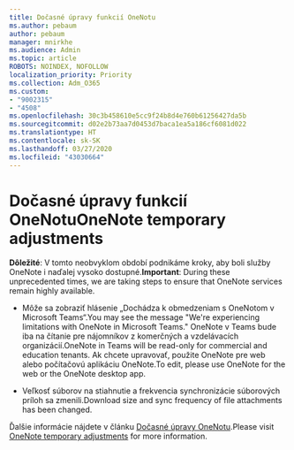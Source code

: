 ```yaml
---
title: Dočasné úpravy funkcií OneNotu
ms.author: pebaum
author: pebaum
manager: mnirkhe
ms.audience: Admin
ms.topic: article
ROBOTS: NOINDEX, NOFOLLOW
localization_priority: Priority
ms.collection: Adm_O365
ms.custom:
- "9002315"
- "4508"
ms.openlocfilehash: 30c3b458610e5cc9f24b8d4e760b61256427da5b
ms.sourcegitcommit: d02e2b73aa7d0453d7baca1ea5a186cf6081d022
ms.translationtype: HT
ms.contentlocale: sk-SK
ms.lasthandoff: 03/27/2020
ms.locfileid: "43030664"
---
```

# <a name="onenote-temporary-adjustments"></a><span data-ttu-id="8545d-102">Dočasné úpravy funkcií OneNotu</span><span class="sxs-lookup"><span data-stu-id="8545d-102">OneNote temporary adjustments</span></span>

<span data-ttu-id="8545d-103">**Dôležité**: V tomto neobvyklom období podnikáme kroky, aby boli služby OneNote i naďalej vysoko dostupné.</span><span class="sxs-lookup"><span data-stu-id="8545d-103">**Important**: During these unprecedented times, we are taking steps to ensure that OneNote services remain highly available.</span></span>

- <span data-ttu-id="8545d-104">Môže sa zobraziť hlásenie „Dochádza k obmedzeniam s OneNotom v Microsoft Teams“.</span><span class="sxs-lookup"><span data-stu-id="8545d-104">You may see the message "We're experiencing limitations with OneNote in Microsoft Teams."</span></span> <span data-ttu-id="8545d-105">OneNote v Teams bude iba na čítanie pre nájomníkov z komerčných a vzdelávacích organizácií.</span><span class="sxs-lookup"><span data-stu-id="8545d-105">OneNote in Teams will be read-only for commercial and education tenants.</span></span> <span data-ttu-id="8545d-106">Ak chcete upravovať, použite OneNote pre web alebo počítačovú aplikáciu OneNote.</span><span class="sxs-lookup"><span data-stu-id="8545d-106">To edit, please use OneNote for the web or the OneNote desktop app.</span></span>

- <span data-ttu-id="8545d-107">Veľkosť súborov na stiahnutie a frekvencia synchronizácie súborových príloh sa zmenili.</span><span class="sxs-lookup"><span data-stu-id="8545d-107">Download size and sync frequency of file attachments has been changed.</span></span>

<span data-ttu-id="8545d-108">Ďalšie informácie nájdete v článku [Dočasné úpravy OneNotu](https://techcommunity.microsoft.com/t5/onenote-service-updates/awareness-of-temporary-adjustments-in-microsoft-onenote/m-p/1248100).</span><span class="sxs-lookup"><span data-stu-id="8545d-108">Please visit [OneNote temporary adjustments](https://techcommunity.microsoft.com/t5/onenote-service-updates/awareness-of-temporary-adjustments-in-microsoft-onenote/m-p/1248100) for more information.</span></span>
